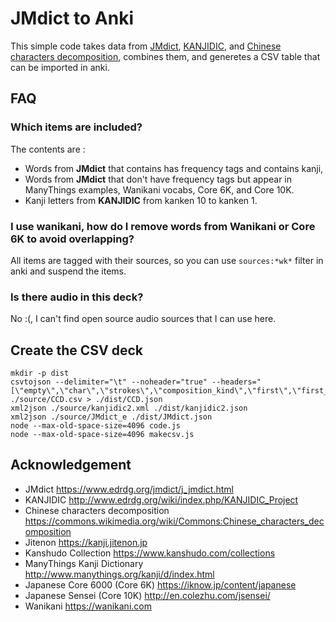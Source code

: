 
# JMdict to Anki

This simple code takes data from [JMdict](https://www.edrdg.org/jmdict/j_jmdict.html), [KANJIDIC](http://www.edrdg.org/wiki/index.php/KANJIDIC_Project), and [Chinese characters decomposition](https://commons.wikimedia.org/wiki/Commons:Chinese_characters_decomposition), combines them, and generetes a CSV table that can be imported in anki.

## FAQ

### Which items are included?

The contents are :
- Words from **JMdict** that contains has frequency tags and contains kanji,
- Words from **JMdict** that don't have frequency tags but appear in ManyThings examples, Wanikani vocabs, Core 6K, and Core 10K.
- Kanji letters from **KANJIDIC** from kanken 10 to kanken 1.

### I use wanikani, how do I remove words from Wanikani or Core 6K to avoid overlapping? 

All items are tagged with their sources, so you can use `sources:*wk*` filter in anki and suspend the items.

### Is there audio in this deck? 

No :(, I can't find open source audio sources that I can use here.

## Create the CSV deck

```
mkdir -p dist
csvtojson --delimiter="\t" --noheader="true" --headers="[\"empty\",\"char\",\"strokes\",\"composition_kind\",\"first\",\"first_strokes\",\"first_verification\",\"second\",\"second_strokes\",\"second_verification\",\"cangjie_coding\",\"radical\"]" ./source/CCD.csv > ./dist/CCD.json
xml2json ./source/kanjidic2.xml ./dist/kanjidic2.json
xml2json ./source/JMdict_e ./dist/JMdict.json
node --max-old-space-size=4096 code.js
node --max-old-space-size=4096 makecsv.js
```

## Acknowledgement

- JMdict https://www.edrdg.org/jmdict/j_jmdict.html
- KANJIDIC http://www.edrdg.org/wiki/index.php/KANJIDIC_Project
- Chinese characters decomposition https://commons.wikimedia.org/wiki/Commons:Chinese_characters_decomposition
- Jitenon https://kanji.jitenon.jp
- Kanshudo Collection https://www.kanshudo.com/collections
- ManyThings Kanji Dictionary http://www.manythings.org/kanji/d/index.html
- Japanese Core 6000 (Core 6K) https://iknow.jp/content/japanese
- Japanese Sensei (Core 10K) http://en.colezhu.com/jsensei/
- Wanikani https://wanikani.com